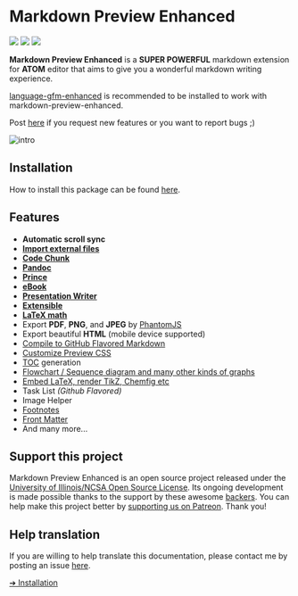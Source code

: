 # Markdown Preview Enhanced

[![](https://img.shields.io/github/tag/shd101wyy/markdown-preview-enhanced.svg)](https://github.com/shd101wyy/markdown-preview-enhanced/releases) ![](https://img.shields.io/apm/dm/markdown-preview-enhanced.svg)  [![](https://img.shields.io/github/stars/shd101wyy/markdown-preview-enhanced.svg?style=social&label=Star)](https://github.com/shd101wyy/markdown-preview-enhanced)  

**Markdown Preview Enhanced** is a **SUPER POWERFUL** markdown extension for **ATOM** editor that aims to give you a wonderful markdown writing experience.  

[language-gfm-enhanced](https://atom.io/packages/language-gfm-enhanced) is recommended to be installed to work with markdown-preview-enhanced.  


Post [here](https://github.com/shd101wyy/markdown-preview-enhanced/issues) if you request new features or you want to report bugs ;)

![intro](https://user-images.githubusercontent.com/1908863/26898176-a5cad7fc-4b90-11e7-9d8c-74f85f28f133.gif)

## Installation
How to install this package can be found [here](installation.md).  

## Features

- **Automatic scroll sync**  
- **[Import external files](file-imports.md)**
- **[Code Chunk](code-chunk.md)**
- **[Pandoc](pandoc.md)**
- **[Prince](prince.md)**  
- **[eBook](ebook.md)**
- **[Presentation Writer](presentation.md)**
- **[Extensible](developer.md?id=how-to-write-extensions)**
- **[LaTeX math](math.md)**  
- Export **PDF**, **PNG**, and **JPEG** by [PhantomJS](phantomjs.md)   
- Export beautiful **HTML** (mobile device supported)  
- [Compile to GitHub Flavored Markdown](markdown.md)
- [Customize Preview CSS](customize-css.md)  
- [TOC](toc.md) generation  
- [Flowchart / Sequence diagram and many other kinds of graphs](graphs.md)
- [Embed LaTeX, render TikZ, Chemfig etc](code-chunk.md?id=latex)
- Task List *(Github Flavored)*  
- Image Helper
- [Footnotes](https://github.com/shd101wyy/markdown-preview-enhanced/issues/35)  
- [Front Matter](https://github.com/shd101wyy/markdown-preview-enhanced/issues/100)
- And many more...

## Support this project
Markdown Preview Enhanced is an open source project released under the [University of Illinois/NCSA Open Source License](LICENSE.md). Its ongoing development is made possible thanks to the support by these awesome [backers](backers.md). You can help make this project better by [supporting us on Patreon](). Thank you!  

## Help translation
If you are willing to help translate this documentation, please contact me by posting an issue [here](https://github.com/shd101wyy/markdown-preview-enhanced/issues).      

[➔ Installation](installation.md)